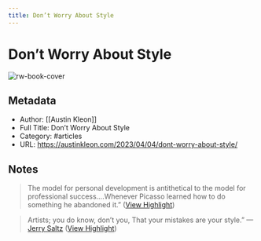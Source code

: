 ```yaml
---
title: Don’t Worry About Style
---
```

# Don’t Worry About Style

![rw-book-cover](http://austinkleon.com/wp-content/uploads/2023/04/11311949_1578248695783284_200151678_n-600x600.jpg)

## Metadata
- Author: [[Austin Kleon]]
- Full Title: Don’t Worry About Style
- Category: #articles
- URL: https://austinkleon.com/2023/04/04/dont-worry-about-style/

## Notes
> The model for personal development is antithetical to the model for professional success….Whenever Picasso learned how to do something he abandoned it.” ([View Highlight](https://read.readwise.io/read/01gxamtjedy5psxj4rbx6z00yj))

> Artists; you do know, don’t you, That your mistakes are your style.” 
> —[Jerry Saltz](https://www.instagram.com/p/CqinwPmJzbo/) ([View Highlight](https://read.readwise.io/read/01gxamw1j19vszpv0kkgnpgdrt))

